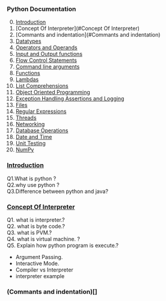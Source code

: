 ### Python Documentation

0. [Introduction](#Introduction)   
1. [Concept Of Interpreter](#Concept Of Interpreter)    
2. [Commants and indentation](#Commants and indentation)    
3. [Datatypes]()    
4. [Operators and Operands]()   
5. [ Input and Output functions]()   
6. [ Flow Control Statements]()  
7. [Command line arguments]()  
8. [Functions]()    
9. [Lambdas]() 
10. [List Comprehensions]()   
11. [Object Oriented Programming]()  
12. [Exception Handling Assertions and Logging]()  
13. [Files]()                     
14. [Regular Expressions]()              
15. [Threads]()               
16. [Networking]()               
17. [Database Operations]()                     
18. [Date and Time]()                   
19. [Unit Testing]()                         
20. [NumPy]()        

### [Introduction](https://github.com/MaazMS/python/blob/master/python/Introduction/introduction.md)   
    
Q1.What is python ?  
Q2.why use python ?  
Q3.Difference between python and java?           
                      
### [Concept Of Interpreter](https://github.com/MaazMS/python/tree/master/python/Concept%20Of%20Interpreter)      
 
Q1. what is interpreter.?    
Q2. what is byte code.?     
Q3. what is PVM.?     
Q4. what is virtual machine. ?     
Q5. Explain how python program is execute.?   
* Argument Passing.    
* Interactive Mode.    
* Compiler vs Interpreter   
* interpreter example
### (Commants and indentation)[]